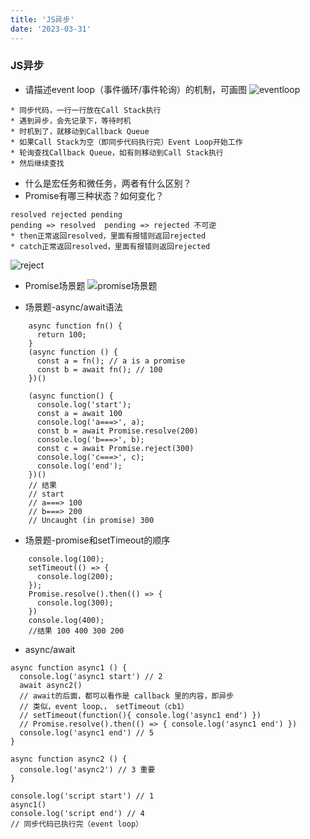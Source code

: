 ```yaml
---
title: 'JS异步'
date: '2023-03-31'
---
```

### JS异步
* 请描述event loop（事件循环/事件轮询）的机制，可画图
![eventloop](/images/eventloop执行过程.png)
```
* 同步代码，一行一行放在Call Stack执行
* 遇到异步，会先记录下，等待时机
* 时机到了，就移动到Callback Queue
* 如果Call Stack为空（即同步代码执行完）Event Loop开始工作
* 轮询查找Callback Queue，如有则移动到Call Stack执行
* 然后继续查找
```

* 什么是宏任务和微任务，两者有什么区别？
* Promise有哪三种状态？如何变化？
```
resolved rejected pending
pending => resolved  pending => rejected 不可逆
* then正常返回resolved，里面有报错则返回rejected
* catch正常返回resolved，里面有报错则返回rejected
```
![reject](/images/reject.png)

* Promise场景题
![promise场景题](/images/promise场景题.png)

* 场景题-async/await语法
```
    async function fn() {
      return 100;
    }
    (async function () {
      const a = fn(); // a is a promise
      const b = await fn(); // 100
    })()
```
```
    (async function() {
      console.log('start');
      const a = await 100
      console.log('a===>', a);
      const b = await Promise.resolve(200)
      console.log('b===>', b);
      const c = await Promise.reject(300)
      console.log('c===>', c);
      console.log('end');
    })()
    // 结果
    // start 
    // a===> 100
    // b===> 200
    // Uncaught (in promise) 300
```

* 场景题-promise和setTimeout的顺序
```
    console.log(100);
    setTimeout(() => {
      console.log(200); 
    });
    Promise.resolve().then(() => {
      console.log(300);
    })
    console.log(400);
    //结果 100 400 300 200
```

* async/await
```
async function async1 () {
  console.log('async1 start') // 2
  await async2()
  // await的后面，都可以看作是 callback 里的内容，即异步
  // 类似，event loop、， setTimeout（cb1）
  // setTimeout(function(){ console.log('async1 end') })
  // Promise.resolve().then(() => { console.log('async1 end') })
  console.log('async1 end') // 5
}

async function async2 () {
  console.log('async2') // 3 重要
}

console.log('script start') // 1
async1()
console.log('script end') // 4
// 同步代码已执行完（event loop）
```
